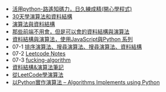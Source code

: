 - [活用python-路遙知碼力，日久練成精(開心學程式)](https://ithelp.ithome.com.tw/m/users/20117114/ironman/2513)
- [30天學演算法和資料結構](https://ithelp.ithome.com.tw/users/20111557/ironman/2110?page=1)
- [演算法與資料結構](http://alrightchiu.github.io/SecondRound/mu-lu-yan-suan-fa-yu-zi-liao-jie-gou.html)
- [那些前端不用會，但是可以會的資料結構與演算法](https://ithelp.ithome.com.tw/users/20152758/ironman/6714)
- [資料結構與演算法，使用JavaScript與Python 系列](https://ithelp.ithome.com.tw/users/20121027/ironman/4552)
- 07-1 [排序演算法、搜尋演算法、搜尋演算法、資料結構](https://hackmd.io/@Jack20000311/HyHae0z_3?utm_source=preview-mode&utm_medium=rec)
- 07-2 [Leetcode Notes](https://hackmd.io/@Jack20000311/Hkx-fd2Os?utm_source=preview-mode&utm_medium=rec#Array)
- 07-3 [fucking-algorithm](https://github.com/labuladong/fucking-algorithm)
- [資料結構&演算法筆記](https://clu.gitbook.io/data-structure-note/stack)
- [從LeetCode學演算法](https://ithelp.ithome.com.tw/users/20119871/ironman/2210)
- [以Python實作演算法 – Algorithms Implements using Python](https://super9.space/archives/1562)